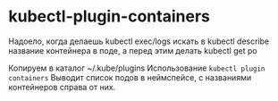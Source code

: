 # kubectl-plugin-containers

Надоело, когда делаешь kubectl exec/logs искать в kubectl describe название
контейнера в поде, а перед этим делать kubectl get po

Копируем в каталог ~/.kube/plugins
Использование `kubectl plugin containers`
Выводит список подов в неймспейсе, с названиями контейнеров справа от них.
